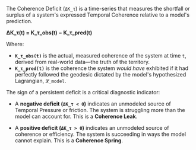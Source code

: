The Coherence Deficit (`ΔK_τ`) is a time-series that measures the shortfall or surplus of a system's expressed Temporal Coherence relative to a model's prediction.

**ΔK_τ(t) = K_τ_obs(t) − K_τ_pred(t)**

Where:
*   **`K_τ_obs(t)`** is the actual, measured coherence of the system at time `t`, derived from real-world data—the truth of the territory.
*   **`K_τ_pred(t)`** is the coherence the system *would have* exhibited if it had perfectly followed the geodesic dictated by the model's hypothesized Lagrangian, `𝓛̂_model`.

The sign of a persistent deficit is a critical diagnostic indicator:

-   A **negative deficit (`ΔK_τ < 0`)** indicates an unmodeled source of Temporal Pressure or friction. The system is struggling more than the model can account for. This is a **Coherence Leak**.

-   A **positive deficit (`ΔK_τ > 0`)** indicates an unmodeled source of coherence or efficiency. The system is succeeding in ways the model cannot explain. This is a **Coherence Spring**.